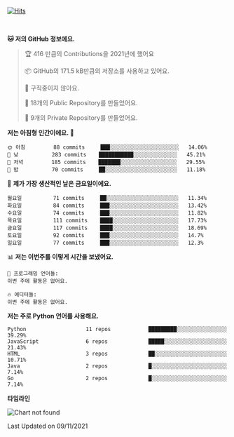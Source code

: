 [![Hits](https://hits.seeyoufarm.com/api/count/incr/badge.svg?url=https%3A%2F%2Fgithub.com%2FSoohan-Park&count_bg=%23000000&title_bg=%23828282&icon=gradle.svg&icon_color=%23FFFFFF&title=Visited&edge_flat=false)](https://hits.seeyoufarm.com)  

<br/>

<!--START_SECTION:waka-->
**🐱 저의 GitHub 정보에요.** 

> 🏆 416 만큼의 Contributions을 2021년에 했어요
 > 
> 📦 GitHub의 171.5 kB만큼의 저장소를 사용하고 있어요. 
 > 
> 🚫 구직중이지 않아요.
 > 
> 📜 18개의 Public Repository를 만들었어요. 
 > 
> 🔑 9개의 Private Repository를 만들었어요.  
 > 
**저는 아침형 인간이에요. 🐤** 

```text
🌞 아침         88 commits     ███░░░░░░░░░░░░░░░░░░░░░░   14.06% 
🌆 낮　         283 commits    ███████████░░░░░░░░░░░░░░   45.21% 
🌃 저녁         185 commits    ███████░░░░░░░░░░░░░░░░░░   29.55% 
🌙 밤　         70 commits     ██░░░░░░░░░░░░░░░░░░░░░░░   11.18%

```
📅 **제가 가장 생산적인 날은 금요일이에요.** 

```text
월요일          71 commits     ██░░░░░░░░░░░░░░░░░░░░░░░   11.34% 
화요일          84 commits     ███░░░░░░░░░░░░░░░░░░░░░░   13.42% 
수요일          74 commits     ███░░░░░░░░░░░░░░░░░░░░░░   11.82% 
목요일          111 commits    ████░░░░░░░░░░░░░░░░░░░░░   17.73% 
금요일          117 commits    ████░░░░░░░░░░░░░░░░░░░░░   18.69% 
토요일          92 commits     ███░░░░░░░░░░░░░░░░░░░░░░   14.7% 
일요일          77 commits     ███░░░░░░░░░░░░░░░░░░░░░░   12.3%

```


📊 **저는 이번주를 이렇게 시간을 보냈어요.** 

```text
💬 프로그래밍 언어들: 
이번 주에 활동은 없어요.

🔥 에디터들: 
이번 주에 활동은 없어요.

```

**저는 주로 Python 언어를 사용해요.** 

```text
Python                   11 repos            █████████░░░░░░░░░░░░░░░░   39.29% 
JavaScript               6 repos             █████░░░░░░░░░░░░░░░░░░░░   21.43% 
HTML                     3 repos             ██░░░░░░░░░░░░░░░░░░░░░░░   10.71% 
Java                     2 repos             █░░░░░░░░░░░░░░░░░░░░░░░░   7.14% 
Go                       2 repos             █░░░░░░░░░░░░░░░░░░░░░░░░   7.14%

```


**타임라인**

![Chart not found](https://raw.githubusercontent.com/Soohan-Park/Soohan-Park/master/charts/bar_graph.png) 


 Last Updated on 09/11/2021
<!--END_SECTION:waka-->
